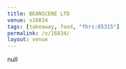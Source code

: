 ```yaml
---
title: BEANSCENE LTD
venue: v16834
tags: [takeaway, food, "fhrs:65315"]
permalink: /v/16834/
layout: venue
---
```

null
